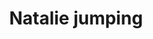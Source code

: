 ---
layout: item
raw_url: https://prdwebappstorage.blob.core.windows.net/kansaspattons/images/gallery-2009-10-18/img58673.jpg
thumb_url: https://prdwebappstorage.blob.core.windows.net/kansaspattons/images/gallery-2009-10-18/thumb_img58673.jpg
index: 5
title: Natalie jumping
---